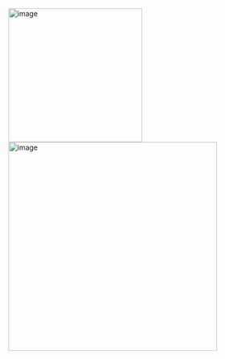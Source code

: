 <img width="266" alt="image" src="https://github.com/user-attachments/assets/0a46ce22-e896-447e-90c9-48d44f92f072" />

<img width="415" alt="image" src="https://github.com/user-attachments/assets/3769585f-3cc2-4971-9e38-3242dafe717e" />
